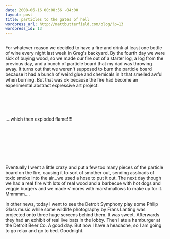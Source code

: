 ```yaml
--- 
date: 2008-06-16 00:08:56 -04:00
layout: post
title: particles to the gates of hell
wordpress_url: http://mattbutterfield.com/blog/?p=13
wordpress_id: 13
---
```

<img src="http://farm4.static.flickr.com/3075/2582274993_4567279b02_o.jpg" alt="" />
<p align="left"></p>
For whatever reason we decided to have a fire and drink at least one bottle of wine every night last week in Greg's backyard.  By the fourth day we were sick of buying wood, so we made our fire out of a starter log, a log from the previous day, and a bunch of particle board that my dad was throwing away.  It turns out that we weren't supposed to burn the particle board because it had a bunch of weird glue and chemicals in it that smelled awful when burning.  But that was ok because the fire had become an experimental abstract expressive art project:
<p align="left">&nbsp;</p>
<img src="http://farm4.static.flickr.com/3022/2583103542_bf4643d4ec_o.jpg" alt="" />
<p align="left">&nbsp;</p>
....which then exploded flame!!!!
<p align="left">&nbsp;</p>
<img src="http://farm4.static.flickr.com/3154/2582274773_57623beecb_o.jpg" alt="" />
<p align="left">&nbsp;</p>
<p style="text-align: center;"><img class="aligncenter" src="http://farm4.static.flickr.com/3002/2583103690_d49ab2b06a_o.jpg" alt="" /></p>
<p align="left">&nbsp;</p>
Eventually I went a little crazy and put a few too many pieces of the particle board on the fire, causing it to sort of smother out, sending assloads of toxic smoke into the air...we used a hose to put it out.  The next day though we had a real fire with lots of real wood and a barbecue with hot dogs and veggie burgers and we made s'mores with marshmallows to make up for it.  Mmmmm....
<p align="left"></p>
In other news, today I went to see the Detroit Symphony play some Philip Glass music while some wildlife photography by Frans Lanting was projected onto three huge screens behind them.  It was sweet.  Afterwards they had an exhibit of real live bats in the lobby.  Then I ate a hamburger at the Detroit Beer Co.  A good day.  But now I have a headache, so I am going to go relax and go to bed.  Goodnight.
